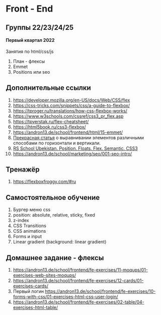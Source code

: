 # Front - End

## Группы 22/23/24/25

#### Первый квартал 2022

Занятия по html/css/js 

1. План - флексы
2. Emmet
3. Positions или seo


## Дополнительные ссылки

1. https://developer.mozilla.org/en-US/docs/Web/CSS/flex
2. https://css-tricks.com/snippets/css/a-guide-to-flexbox/
3. https://tproger.ru/translations/how-css-flexbox-works/
4. https://www.w3schools.com/cssref/css3_pr_flex.asp
5. https://tpverstak.ru/flex-cheatsheet/
6. https://html5book.ru/css3-flexbox/
7. https://andron13.de/school/frontend/html/15-emmet/
8. [Прекрасная статья](https://www.freecodecamp.org/news/how-to-center-anything-with-css-align-a-div-text-and-more/) о выравнивании элементов различными способами по горизонтали и вертикали.
9. [RS School Ubekistan. Position. Floats. Flex. Semantic. CSS3](https://www.youtube.com/watch?v=iSQcOjxttNg&list=PLe--kalBDwji8WXKVjhON39X4v_Uj6T_R&index=5)
10. https://andron13.de/school/marketing/seo/001-seo-intro/

## Тренажёр

1. https://flexboxfroggy.com/#ru


## Самостоятельное обучение

1. Бургер меню css
2. position: absolute, relative, sticky, fixed
3. z-index
4. CSS Transitions
5. CSS animations
6. Forms и input
7. Linear gradient (background: linear gradient)

## Домашнее задание - флексы

1. https://andron13.de/school/frontend/fe-exercises/11-moqups/01-exercises-web-sites-moqups/
2. https://andron13.de/school/frontend/fe-exercises/12-cards/01-exercises-cards/
3. Первый логин https://andron13.de/school/frontend/fe-exercises/10-forms-with-css/01-exercises-html-css-user-login/
4. https://andron13.de/school/frontend/fe-exercises/02-table/04-exercises-html-table/
